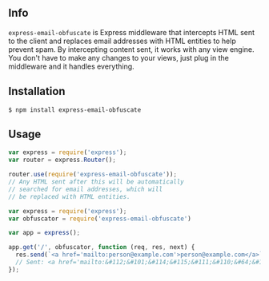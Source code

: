 ## Info
`express-email-obfuscate` is Express middleware that intercepts
HTML sent to the client and replaces email addresses with HTML
entities to help prevent spam. By intercepting content sent, it
works with any view engine. You don't have to make any changes
to your views, just plug in the middleware and it handles
everything.
## Installation
    $ npm install express-email-obfuscate
## Usage
```javascript
var express = require('express');
var router = express.Router();

router.use(require('express-email-obfuscate'));
// Any HTML sent after this will be automatically
// searched for email addresses, which will
// be replaced with HTML entities.
```

```javascript
var express = require('express');
var obfuscator = require('express-email-obfuscate')

var app = express();

app.get('/', obfuscator, function (req, res, next) {
  res.send(`<a href='mailto:person@example.com'>person@example.com</a>`);
  // Sent: <a href='mailto:&#112;&#101;&#114;&#115;&#111;&#110;&#64;&#101;&#120;&#97;&#109;&#112;&#108;&#101;&#46;&#99;&#111;&#109;'>&#112;&#101;&#114;&#115;&#111;&#110;&#64;&#101;&#120;&#97;&#109;&#112;&#108;&#101;&#46;&#99;&#111;&#109;</a>
});
```